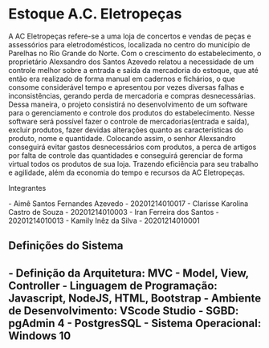 # Estoque A.C. Eletropeças
  A  AC Eletropeças refere-se a uma loja de concertos e vendas de peças e assessórios para eletrodomésticos, localizada no centro do município de Parelhas no Rio Grande do Norte. Com o crescimento do estabelecimento, o proprietário Alexsandro dos Santos Azevedo relatou a necessidade de um controle melhor sobre a entrada e saída da mercadoria do estoque, que até então era realizado de forma manual em cadernos e fichários, o que consome considerável tempo e apresentou por vezes diversas falhas e inconsistências, gerando perda de mercadoria e compras desnecessárias. Dessa maneira, o projeto consistirá no desenvolvimento de um software para o gerenciamento e controle dos produtos do estabelecimento. 
  Nesse software será possível fazer o controle de mercadorias(entrada e saída), excluir produtos, fazer devidas alterações quanto as características do produto, nome  e quantidade. Colocando assim, o senhor Alexsandro conseguirá evitar gastos desnecessários com produtos, a perca de artigos por falta de controle das quantidades e conseguirá gerenciar de forma virtual todos os produtos de sua loja. Trazendo eficiência para seu trabalho e agilidade, além da economia do tempo e recursos da AC Eletropeças.


<p>Integrantes</p>
- Aimê Santos Fernandes Azevedo - 20201214010017
- Clarisse Karolina Castro de Souza - 20201214010003
- Iran Ferreira dos Santos - 20201214010013
- Kamily Inêz da Silva - 20201214010001

<h2>Definições do Sistema<h2/>
- Definição da Arquitetura: MVC - Model, View, Controller
- Linguagem de Programação: Javascript, NodeJS, HTML, Bootstrap
- Ambiente de Desenvolvimento: VScode Studio
- SGBD: pgAdmin 4 - PostgresSQL
- Sistema Operacional: Windows 10
